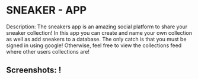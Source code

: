 # SNEAKER - APP

Description: The sneakers app is an amazing social platform to share your sneaker collection! In this app you can create and name your own collection as well as add sneakers to a database. The only catch is that you must be signed in using google! Otherwise, feel free to view the collections feed where other users collections are!

## Screenshots: !
